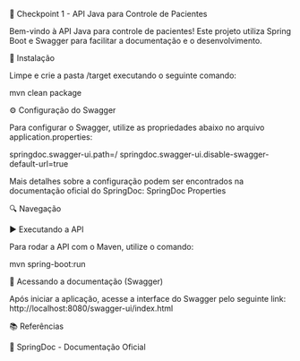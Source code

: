 📌 Checkpoint 1 - API Java para Controle de Pacientes

Bem-vindo à API Java para controle de pacientes! Este projeto utiliza Spring Boot e Swagger para facilitar a documentação e o desenvolvimento.

🚀 Instalação

Limpe e crie a pasta /target executando o seguinte comando:

mvn clean package

⚙️ Configuração do Swagger

Para configurar o Swagger, utilize as propriedades abaixo no arquivo application.properties:

springdoc.swagger-ui.path=/
springdoc.swagger-ui.disable-swagger-default-url=true

Mais detalhes sobre a configuração podem ser encontrados na documentação oficial do SpringDoc: SpringDoc Properties

🔍 Navegação

▶️ Executando a API

Para rodar a API com o Maven, utilize o comando:

mvn spring-boot:run

📜 Acessando a documentação (Swagger)

Após iniciar a aplicação, acesse a interface do Swagger pelo seguinte link:
http://localhost:8080/swagger-ui/index.html

📚 Referências

🔗 SpringDoc - Documentação Oficial
